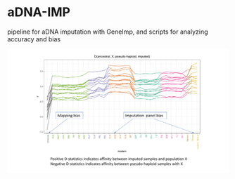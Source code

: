 # aDNA-IMP
pipeline for aDNA imputation with GeneImp, and scripts for analyzing accuracy and bias

![](aTBN_imputation.analysis.jpg)
